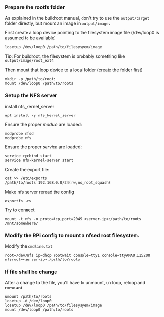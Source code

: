 ### Prepare the rootfs folder

As explained in the buildroot manual, don't try to use the `output/target`
folder directly, but mount an image in `output/images`

First create a loop device pointing to the filesystem image file (/dev/loop0 is
assumed to be available)
```
losetup /dev/loop0 /path/to/filesysyem/image
```
Tip: For buildroot, the filesystem is probably something like
`output/image/root_ext4`

Then mount that loop device to a local folder (create the folder first)
```
mkdir -p /path/to/roots
mount /dev/loop0 /path/to/roots
```

### Setup the NFS server

install nfs_kernel_server
```
apt install -y nfs_kernel_server
```

Ensure the proper *module* are loaded:
```
modprobe nfsd
modprobe nfs
```

Ensure the proper *service* are loaded:
```
service rpcbind start
service nfs-kernel-server start
```

Create the export file:
```
cat >> /etc/exports
/path/to/roots 192.168.0.0/24(rw,no_root_squash)
```

Make nfs server reread the config
```
exportfs -rv
```

Try to connect
```
mount -t nfs -o proto=tcp,port=2049 <server-ip>:/path/to/roots /mnt/somewhere/
```

### Modify the RPi config to mount a nfsed root filesystem.

Modify the `cmdline.txt`
```
root=/dev/nfs ip=dhcp rootwait console=tty1 console=ttyAMA0,115200 nfsroot=<server-ip>:/path/to/roots
```

### If file shall be change

After a change to the file, you'll have to unmount, un loop, reloop and remount
```
umount /path/to/roots
losetup -d /dev/loop0
losetup /dev/loop0 /path/to/filesysyem/image
mount /dev/loop0 /path/to/roots
```
